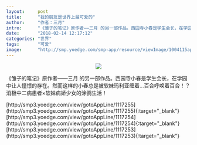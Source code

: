 ```yaml
---
layout:     post
title:      "我的朋友是世界上最可爱的"
author:     "作者：三月"
intro:      "《雏子的笔记》原作者——三月 的另一部作品。西园寺小春是学生会长，在学园中让人憧憬的存在。然而这样的小春总是被软妹玛利亚缠着…百合呼唤着百合！？消极中二病患者×软妹病娇少女的涂鸦生活！"
date:       "2018-02-14 12:17:12"
categories: "世界"
tags:       "可爱"
image:      "http://smp.yoedge.com/smp-app/resource/viewImage/1004115appline.png"
---
```

<div style="text-align: center">
<p><img src="http://smp.yoedge.com/smp-app/resource/viewImage/1004115appline.png"/></p>
</div>
<p class="post-meta">
<span>《雏子的笔记》原作者——三月 的另一部作品。西园寺小春是学生会长，在学园中让人憧憬的存在。然而这样的小春总是被软妹玛利亚缠着…百合呼唤着百合！？消极中二病患者×软妹病娇少女的涂鸦生活！</span>
</p>
[http://smp3.yoedge.com/view/gotoAppLine/1117255](http://smp3.yoedge.com/view/gotoAppLine/1117255){:target="_blank"}
[http://smp3.yoedge.com/view/gotoAppLine/1117254](http://smp3.yoedge.com/view/gotoAppLine/1117254){:target="_blank"}
[http://smp3.yoedge.com/view/gotoAppLine/1117253](http://smp3.yoedge.com/view/gotoAppLine/1117253){:target="_blank"}



